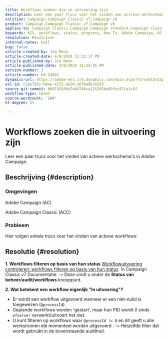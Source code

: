 ```yaml
---
title: Workflows zoeken die in uitvoering zijn
description: Leer een paar trucs voor het vinden van actieve werkschema's in Adobe Campaign.
solution: Campaign,Campaign Classic v7,Campaign v8
product: Campaign,Campaign Classic v7,Campaign v8
applies-to: Campaign Classic,Campaign,Campaign Standard,Campaign Classic v7,Campaign v8
keywords: KCS, workflows, status, progress, How To, Adobe Campaign, AC, ACC, Adobe Campaign Classic
resolution: Resolution
internal-notes: null
bug: false
article-created-by: Jim Menn
article-created-date: 4/8/2024 11:13:17 PM
article-published-by: Jim Menn
article-published-date: 4/8/2024 11:24:45 PM
version-number: 3
article-number: KA-23881
dynamics-url: https://adobe-ent.crm.dynamics.com/main.aspx?forceUCI=1&pagetype=entityrecord&etn=knowledgearticle&id=224e7394-fdf5-ee11-a1fe-6045bd006268
exl-id: c3ae795c-b0ee-4232-a620-16f0adbcb293
source-git-commit: 069743589a7e64746ca125203be89fec87ca1c5f
workflow-type: tm+mt
source-wordcount: '169'
ht-degree: 2%

---
```


# Workflows zoeken die in uitvoering zijn


Leer een paar trucs voor het vinden van actieve werkschema&#39;s in Adobe Campaign.

## Beschrijving {#description}


### Omgevingen

Adobe Campaign (AC)

Adobe Campaign Classic (ACC)

### Probleem

Hier volgen enkele trucs voor het vinden van actieve workflows:


## Resolutie {#resolution}


<b>1. Workflows filteren op basis van hun status</b>
[Workflowuitvoering controleren: workflows filteren op basis van hun status](https://experienceleague.adobe.com/docs/campaign-classic/using/automating-with-workflows/monitoring-workflows/monitoring-workflow-execution.html?lang=en#filtering-workflows-status)  in Campaign Classic v7 Documentatie.
-`>`  Deze vindt u onder de <b>Status van beheer/audit/workflows</b> knooppunt.

<b>2. Wat betekent een workflow eigenlijk &quot;In uitvoering&quot;?</b>
- Er wordt een workflow uitgevoerd wanneer er een niet-nulid is toegewezen (`@processId`).
- Geplande workflows worden &#39;gestart&#39;, maar hun PID wordt *0* sinds `wfserver` verwerkt/uitvoert het niet.
- U kunt filteren op workflows waar `@processId != 0` en dit geeft u alle werkstromen die momenteel worden uitgevoerd .
-`>`  Hetzelfde filter dat wordt gebruikt in de bovenstaande audittrail.

